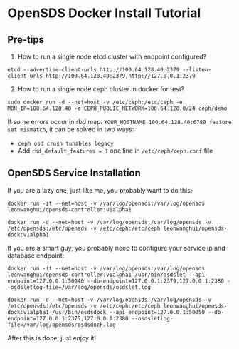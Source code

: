 # OpenSDS Docker Install Tutorial

## Pre-tips

1. How to run a single node etcd cluster with endpoint configured?
```
etcd --advertise-client-urls http://100.64.128.40:2379 --listen-client-urls http://100.64.128.40:2379,http://127.0.0.1:2379
```

2. How to run a single node ceph cluster in docker for test?
```
sudo docker run -d --net=host -v /etc/ceph:/etc/ceph -e MON_IP=100.64.128.40 -e CEPH_PUBLIC_NETWORK=100.64.128.0/24 ceph/demo
```
If some errors occur in rbd map: ```YOUR_HOSTNAME 100.64.128.40:6789 feature set mismatch```, it can be solved in two ways:
- ```ceph osd crush tunables legacy```
- Add ```rbd_default_features = 1``` one line in ```/etc/ceph/ceph.conf``` file

## OpenSDS Service Installation

If you are a lazy one, just like me, you probably want to do this:
```
docker run -it --net=host -v /var/log/opensds:/var/log/opensds leonwanghui/opensds-controller:v1alpha1

docker run -d --net=host -v /var/log/opensds:/var/log/opensds -v /etc/opensds:/etc/opensds -v /etc/ceph:/etc/ceph leonwanghui/opensds-dock:v1alpha1
```

If you are a smart guy, you probably need to configure your service ip and database endpoint:
```
docker run -it --net=host -v /var/log/opensds:/var/log/opensds leonwanghui/opensds-controller:v1alpha1 /usr/bin/osdslet --api-endpoint=127.0.0.1:50040 --db-endpoint=127.0.0.1:2379,127.0.0.1:2380 --osdsletlog-file=/var/log/opensds/osdslet.log

docker run -d --net=host -v /var/log/opensds:/var/log/opensds -v /etc/opensds:/etc/opensds -v /etc/ceph:/etc/ceph leonwanghui/opensds-dock:v1alpha1 /usr/bin/osdsdock --api-endpoint=127.0.0.1:50050 --db-endpoint=127.0.0.1:2379,127.0.0.1:2380 --osdsletlog-file=/var/log/opensds/osdsdock.log
```

After this is done, just enjoy it!
